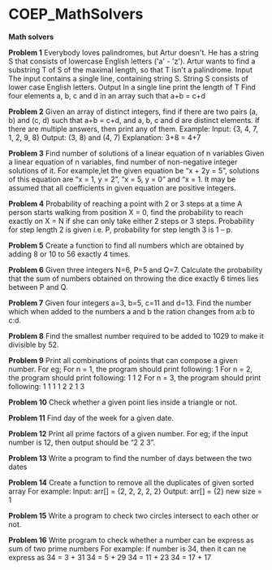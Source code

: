 # COEP_MathSolvers
**Math solvers**

**Problem 1**
Everybody loves palindromes, but Artur doesn't.
He has a string S that consists of lowercase English letters ('a' - 'z'). Artur wants to find a substring T of S of the maximal length, so that T isn't a palindrome.
Input
The input contains a single line, containing string S. String S consists of lower case English letters.
Output
In a single line print the length of T
Find four elements a, b, c and d in an array such that a+b = c+d

**Problem 2**
Given an array of distinct integers, find if there are two pairs (a, b) and (c, d) such that a+b = c+d, and a, b, c and d are distinct elements. If there are multiple answers, then print any of them.
Example:
Input: {3, 4, 7, 1, 2, 9, 8} Output: (3, 8) and (4, 7)
Explanation: 3+8 = 4+7

**Problem 3**
Find number of solutions of a linear equation of n variables
Given a linear equation of n variables, find number of non-negative integer solutions of it. For example,let the given equation be “x + 2y = 5”, solutions of this equation are “x = 1, y = 2”, “x = 5, y = 0” and “x = 1. It may be assumed that all coefficients in given equation are positive integers.

**Problem 4**
Probability of reaching a point with 2 or 3 steps at a time
A person starts walking from position X = 0, find the probability to reach exactly on X = N if she can only take either 2 steps or 3 steps. Probability for step length 2 is given i.e. P, probability for step length 3 is 1 – p.

**Problem 5**
Create a function to find all numbers which are obtained by adding 8
or 10 to 56 exactly 4 times.

**Problem 6**
Given three integers N=6, P=5 and Q=7. Calculate the probability that
the sum of numbers obtained on throwing the dice exactly 6 times lies
between P and Q.

**Problem 7**
Given four integers a=3, b=5, c=11 and d=13. Find the number which
when added to the numbers a and b the ration changes from a:b to c:d.

**Problem 8**
Find the smallest number required to be added to 1029 to make it
divisible by 52.

**Problem 9**
Print all combinations of points that can compose a given number.
For eg;
For n = 1, the program should print following:
1
For n = 2, the program should print following:
1 1
2
For n = 3, the program should print following:
1 1 1
1 2
2 1
3

**Problem 10**
Check whether a given point lies inside a triangle or not.

**Problem 11** Find day of the week for a given date.

**Problem 12**
Print all prime factors of a given number.
For eg;
if the input number is 12, then output should be “2 2 3”.

**Problem 13**
Write a program to find the number of days between the two dates

**Problem 14**
Create a function to remove all the duplicates of given sorted array
For example:
Input: arr[] = {2, 2, 2, 2, 2}
Output: arr[] = {2}
new size = 1

**Problem 15**
Write a program to check two circles intersect to each other or not.

**Problem 16**
Write program to check whether a number can be express as sum of two
prime numbers
For example:
If number is 34, then it can ne express as
34 = 3 + 31
34 = 5 + 29
34 = 11 + 23
34 = 17 + 17
